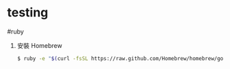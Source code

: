 # testing

#ruby

1. 安裝 Homebrew 
	
	```bash
	$ ruby -e "$(curl -fsSL https://raw.github.com/Homebrew/homebrew/go/install)"
	```

		
 